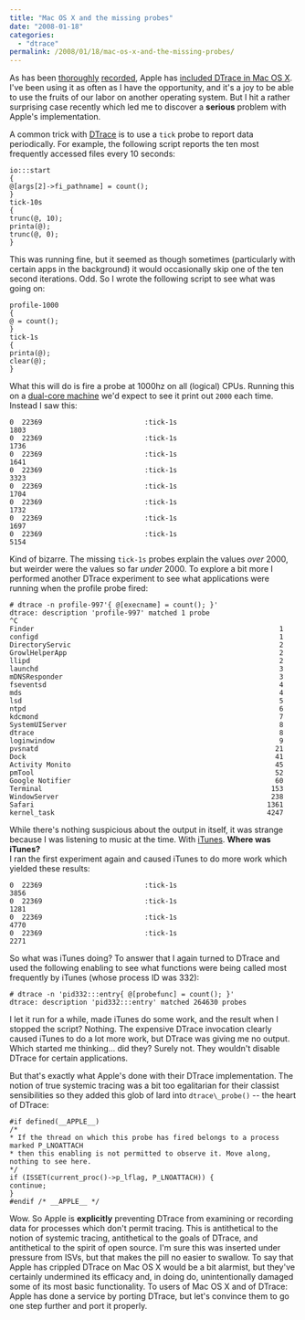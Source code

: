 ```yaml
---
title: "Mac OS X and the missing probes"
date: "2008-01-18"
categories:
  - "dtrace"
permalink: /2008/01/18/mac-os-x-and-the-missing-probes/
---
```


As has been [thoroughly](http://www.mactech.com/articles/mactech/Vol.23/23.11/ExploringLeopardwithDTrace/index.html) [recorded](http://dtrace.org/blogs/ahl/dtrace_on_mac_os_x), Apple has [included DTrace in Mac OS X](http://www.apple.com/macosx/technology/unix.html). I've been using it as often as I have the opportunity, and it's a joy to be able to use the fruits of our labor on another operating system. But I hit a rather surprising case recently which led me to discover a **serious** problem with Apple's implementation.

A common trick with [DTrace](http://opensolaris.org/os/community/dtrace/) is to use a `tick` probe to report data periodically. For example, the following script reports the ten most frequently accessed files every 10 seconds:

```
io:::start
{
@[args[2]->fi_pathname] = count();
}
tick-10s
{
trunc(@, 10);
printa(@);
trunc(@, 0);
}

```

This was running fine, but it seemed as though sometimes (particularly with certain apps in the background) it would occasionally skip one of the ten second iterations. Odd. So I wrote the following script to see what was going on:

```
profile-1000
{
@ = count();
}
tick-1s
{
printa(@);
clear(@);
}

```

What this will do is fire a probe at 1000hz on all (logical) CPUs. Running this on a [dual-core machine](http://en.wikipedia.org/wiki/MacBook_Pro) we'd expect to see it print out `2000` each time. Instead I saw this:

```
0  22369                         :tick-1s
1803
0  22369                         :tick-1s
1736
0  22369                         :tick-1s
1641
0  22369                         :tick-1s
3323
0  22369                         :tick-1s
1704
0  22369                         :tick-1s
1732
0  22369                         :tick-1s
1697
0  22369                         :tick-1s
5154

```

Kind of bizarre. The missing `tick-1s` probes explain the values _over_ 2000, but weirder were the values so far _under_ 2000. To explore a bit more I performed another DTrace experiment to see what applications were running when the profile probe fired:

```
# dtrace -n profile-997'{ @[execname] = count(); }'
dtrace: description 'profile-997' matched 1 probe
^C
Finder                                                            1
configd                                                           1
DirectoryServic                                                   2
GrowlHelperApp                                                    2
llipd                                                             2
launchd                                                           3
mDNSResponder                                                     3
fseventsd                                                         4
mds                                                               4
lsd                                                               5
ntpd                                                              6
kdcmond                                                           7
SystemUIServer                                                    8
dtrace                                                            8
loginwindow                                                       9
pvsnatd                                                          21
Dock                                                             41
Activity Monito                                                  45
pmTool                                                           52
Google Notifier                                                  60
Terminal                                                        153
WindowServer                                                    238
Safari                                                         1361
kernel_task                                                    4247

```

While there's nothing suspicious about the output in itself, it was strange because I was listening to music at the time. With [iTunes](http://www.apple.com/itunes/). **Where was iTunes?**  
I ran the first experiment again and caused iTunes to do more work which yielded these results:

```
0  22369                         :tick-1s
3856
0  22369                         :tick-1s
1281
0  22369                         :tick-1s
4770
0  22369                         :tick-1s
2271

```

So what was iTunes doing? To answer that I again turned to DTrace and used the following enabling to see what functions were being called most frequently by iTunes (whose process ID was 332):

```
# dtrace -n 'pid332:::entry{ @[probefunc] = count(); }'
dtrace: description 'pid332:::entry' matched 264630 probes

```

I let it run for a while, made iTunes do some work, and the result when I stopped the script? Nothing. The expensive DTrace invocation clearly caused iTunes to do a lot more work, but DTrace was giving me no output.  
Which started me thinking... did they? Surely not. They wouldn't disable DTrace for certain applications.

But that's exactly what Apple's done with their DTrace implementation. The notion of true systemic tracing was a bit too egalitarian for their classist sensibilities so they added this glob of lard into `dtrace\_probe()` -- the heart of DTrace:

```
#if defined(__APPLE__)
/*
* If the thread on which this probe has fired belongs to a process marked P_LNOATTACH
* then this enabling is not permitted to observe it. Move along, nothing to see here.
*/
if (ISSET(current_proc()->p_lflag, P_LNOATTACH)) {
continue;
}
#endif /* __APPLE__ */

```

Wow. So Apple is **explicitly** preventing DTrace from examining or recording data for processes which don't permit tracing. This is antithetical to the notion of systemic tracing, antithetical to the goals of DTrace, and antithetical to the spirit of open source. I'm sure this was inserted under pressure from ISVs, but that makes the pill no easier to swallow. To say that Apple has crippled DTrace on Mac OS X would be a bit alarmist, but they've certainly undermined its efficacy and, in doing do, unintentionally damaged some of its most basic functionality. To users of Mac OS X and of DTrace: Apple has done a service by porting DTrace, but let's convince them to go one step further and port it properly.
